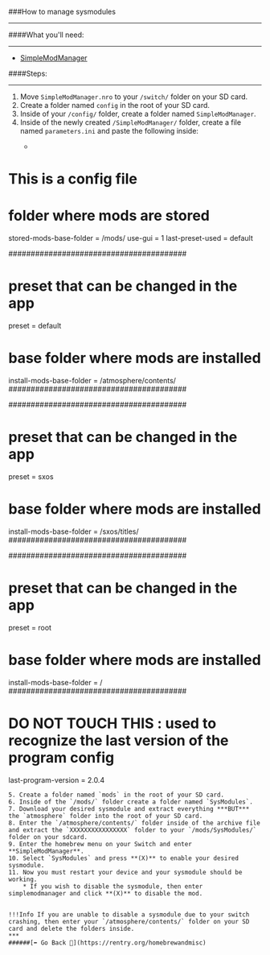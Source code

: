 ###How to manage sysmodules
***
####What you'll need:
***
* [SimpleModManager](https://github.com/nadrino/SimpleModManager/releases/latest)


####Steps:
***
1. Move `SimpleModManager.nro` to your `/switch/` folder on your SD card.
2. Create a folder named `config` in the root of your SD card.
3. Inside of your `/config/` folder, create a folder named `SimpleModManager`.
4. Inside of the newly created `/SimpleModManager/` folder, create a file named `parameters.ini` and paste the following inside:
	* ```ini
# This is a config file

# folder where mods are stored
stored-mods-base-folder = /mods/
use-gui = 1
last-preset-used = default


########################################
# preset that can be changed in the app
preset = default

# base folder where mods are installed
install-mods-base-folder = /atmosphere/contents/
########################################


########################################
# preset that can be changed in the app
preset = sxos

# base folder where mods are installed
install-mods-base-folder = /sxos/titles/
########################################


########################################
# preset that can be changed in the app
preset = root

# base folder where mods are installed
install-mods-base-folder = /
########################################


# DO NOT TOUCH THIS : used to recognize the last version of the program config
last-program-version = 2.0.4
```
5. Create a folder named `mods` in the root of your SD card.
6. Inside of the `/mods/` folder create a folder named `SysModules`.
7. Download your desired sysmodule and extract everything ***BUT*** the `atmosphere` folder into the root of your SD card.
8. Enter the `/atmosphere/contents/` folder inside of the archive file and extract the `XXXXXXXXXXXXXXXX` folder to your `/mods/SysModules/` folder on your sdcard.
9. Enter the homebrew menu on your Switch and enter **SimpleModManager**.
10. Select `SysModules` and press **(X)** to enable your desired sysmodule.
11. Now you must restart your device and your sysmodule should be working.
	* If you wish to disable the sysmodule, then enter simplemodmanager and click **(X)** to disable the mod. 


!!!Info If you are unable to disable a sysmodule due to your switch crashing, then enter your `/atmosphere/contents/` folder on your SD card and delete the folders inside.
***
######[⬅️ Go Back 🦝](https://rentry.org/homebrewandmisc)
